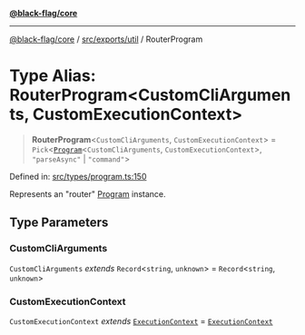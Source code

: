 [**@black-flag/core**](../../../../README.md)

***

[@black-flag/core](../../../../README.md) / [src/exports/util](../README.md) / RouterProgram

# Type Alias: RouterProgram\<CustomCliArguments, CustomExecutionContext\>

> **RouterProgram**\<`CustomCliArguments`, `CustomExecutionContext`\> = `Pick`\<[`Program`](Program.md)\<`CustomCliArguments`, `CustomExecutionContext`\>, `"parseAsync"` \| `"command"`\>

Defined in: [src/types/program.ts:150](https://github.com/Xunnamius/black-flag/blob/80aa4a39c172096a78cb27464b3ff055c511121d/src/types/program.ts#L150)

Represents an "router" [Program](Program.md) instance.

## Type Parameters

### CustomCliArguments

`CustomCliArguments` *extends* `Record`\<`string`, `unknown`\> = `Record`\<`string`, `unknown`\>

### CustomExecutionContext

`CustomExecutionContext` *extends* [`ExecutionContext`](ExecutionContext.md) = [`ExecutionContext`](ExecutionContext.md)
